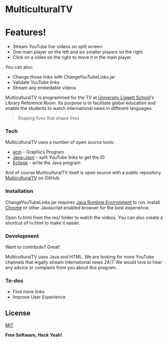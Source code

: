 # MulticulturalTV

# Features!

  - Stream YouTube live videos on split screen
  - One main player on the left and six smaller players on the right
  - Click on a video on the right to move it in the main player

You can also:
  - Change those links with ChangeYouTubeLinks.jar
  - Validate YouTube links
  - Stream any embedable videos

MulticulturalTV is programmed for the TV at [University Liggett School]'s Library Reference Room. Its purpose is to facilitate global education and enable the students to watch international news in different languages.

> Shaping lives that shape lives

### Tech

MulticulturalTV uses a number of open source tools:

* [acm] - Graphics Program
* [Java-Json] - split YouTube links to get the ID
* [Eclipse] - write the Java program

And of course MulticulturalTV itself is open source with a public repository [MulticulturalTV]
 on GitHub.

### Installation

ChangeYouTubeLinks.jar requires [Java Runtime Environment](https://java.com/en/) to run.
Install [Chrome] or other Javascript enabled browser for the best experience.

Open tv.html from the res/ folder to watch the videos.
You can also create a shortcut of tv.html to make it easier.

### Development

Want to contribute? Great!

MulticulturalTV uses Java and HTML. We are looking for more YouTube channels that legally stream international news 24/7. We would love to hear any advice or complaint from you about this program.

### To-dos

 - Find more links
 - Improve User Experience

License
----

[MIT]


**Free Software, Heck Yeah!**

[//]: # (These are reference links used in the body of this note and get stripped out when the markdown processor does its job. There is no need to format nicely because it shouldn't be seen. Thanks SO - http://stackoverflow.com/questions/4823468/store-comments-in-markdown-syntax)


   [Java-Json]: <http://www.oracle.com/technetwork/articles/java/json-1973242.html>
   [acm]: <https://cs.stanford.edu/people/eroberts/jtf/javadoc/student/>
   [MulticulturalTV]: <https://github.com/tonypan2000/MulticulturalTV>
   [University Liggett School]: <https://www.uls.org/page>
   [Eclipse]: <https://www.eclipse.org/>
   [Chrome]: <https://www.google.com/chrome/>
   [MIT]: <https://github.com/tonypan2000/MulticulturalTV/blob/master/LICENSE/>
